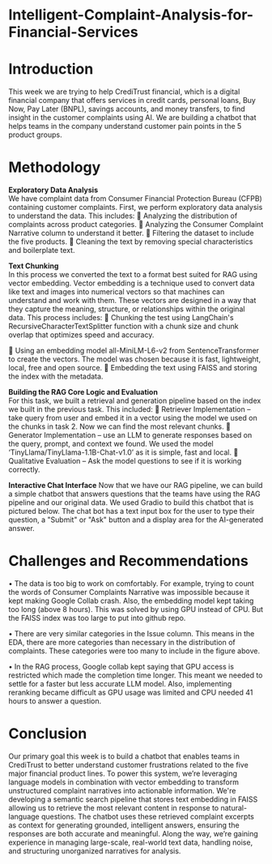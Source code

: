 # Intelligent-Complaint-Analysis-for-Financial-Services
# Introduction  
This week we are trying to help CrediTrust financial, which is a digital financial company that offers services in credit cards, personal loans, Buy Now, Pay Later (BNPL), savings accounts, and money transfers, to find insight in the customer complaints using AI. We are building a chatbot that helps teams in the company understand customer pain points in the 5 product groups.  

# Methodology  
**Exploratory Data Analysis**  
We have complaint data from Consumer Financial Protection Bureau (CFPB) containing customer complaints.   First, we perform exploratory data analysis to understand the data. This includes:
	Analyzing the distribution of complaints across product categories.
	Analyzing the Consumer Complaint Narrative column to understand it better.
	Filtering the dataset to include the five products. 
	Cleaning the text by removing special characteristics and boilerplate text.

**Text Chunking**  
In this process we converted the text to a format best suited for RAG using vector embedding. Vector embedding is a technique used to convert data like text and images into numerical vectors so that machines can understand and work with them. These vectors are designed in a way that they capture the meaning, structure, or relationships within the original data. This process includes:
	Chunking the test using LangChain's RecursiveCharacterTextSplitter function with a chunk size and chunk overlap that optimizes speed and accuracy.

	Using an embedding model all-MiniLM-L6-v2 from SentenceTransformer to create the vectors. The model was chosen because it is fast, lightweight, local, free and open source.
	Embedding the text using FAISS and storing the index with the metadata.  

    

**Building the RAG Core Logic and Evaluation**  
For this task, we built a retrieval and generation pipeline based on the index we built in the previous task. This included:
	Retriever Implementation – take query from user and embed it in a vector using the model we used on the chunks in task 2. Now we can find the most relevant chunks.
	Generator Implementation – use an LLM to generate responses based on the query, prompt, and context we found. We used the model ‘TinyLlama/TinyLlama-1.1B-Chat-v1.0’ as it is simple, fast and local.
	Qualitative Evaluation – Ask the model questions to see if it is working correctly.
 
**Interactive Chat Interface**
Now that we have our RAG pipeline, we can build a simple chatbot that answers questions that the teams have using the RAG pipeline and our original data. We used Gradio to build this chatbot that is pictured below. The chat bot has a text input box for the user to type their question, a "Submit" or "Ask" button and a display area for the AI-generated answer.
	 
	 
# Challenges and Recommendations
•	The data is too big to work on comfortably. For example, trying to count the words of Consumer Complaints Narrative was impossible because it kept making Google Collab crash. Also, the embedding model kept taking too long (above 8 hours). This was solved by using GPU instead of CPU. But the FAISS index was too large to put into github repo.

•	There are very similar categories in the Issue column. This means in the EDA, there are more categories than necessary in the distribution of complaints. These categories were too many to include in the figure above.

•	In the RAG process, Google collab kept saying that GPU access is restricted which made the completion time longer. This meant we needed to settle for a faster but less accurate LLM model. Also, implementing reranking became difficult as GPU usage was limited and CPU needed 41 hours to answer a question. 


# Conclusion 
Our primary goal this week is to build a chatbot that enables teams in CrediTrust to better understand customer frustrations related to the five major financial product lines. To power this system, we’re leveraging language models in combination with vector embedding to transform unstructured complaint narratives into actionable information. We're developing a semantic search pipeline that stores text embedding in FAISS allowing us to retrieve the most relevant content in response to natural-language questions. The chatbot uses these retrieved complaint excerpts as context for generating grounded, intelligent answers, ensuring the responses are both accurate and meaningful. Along the way, we’re gaining experience in managing large-scale, real-world text data, handling noise, and structuring unorganized narratives for analysis.

